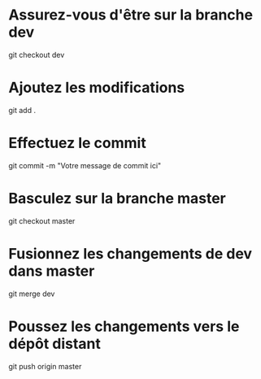 # Assurez-vous d'être sur la branche dev
git checkout dev

# Ajoutez les modifications
git add .

# Effectuez le commit
git commit -m "Votre message de commit ici"

# Basculez sur la branche master
git checkout master

# Fusionnez les changements de dev dans master
git merge dev

# Poussez les changements vers le dépôt distant
git push origin master
